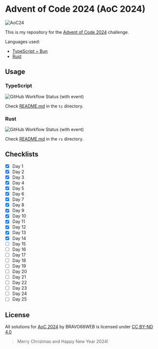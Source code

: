 # Advent of Code 2024 (AoC 2024)

![AoC24](https://repository-images.githubusercontent.com/726431802/c8e91bfc-1db4-4fa8-93b2-dcb8cf18cc0c)

This is my repository for the [Advent of Code 2024](https://adventofcode.com/2024) challenge.

Languages used:

- [TypeScript + Bun](https://bun.sh/)
- [Rust](https://www.rust-lang.org/)

## Usage

### TypeScript

![GitHub Workflow Status (with event)](<https://img.shields.io/github/actions/workflow/status/bravo68web/advent-of-code-23/runner-ts.yaml?style=for-the-badge&logo=typescript&label=AoC%20Test%20Runner%20(Typescript)&labelColor=white>)

Check [README.md](code/ts/README.md) in the `ts` directory.

### Rust

![GitHub Workflow Status (with event)](<https://img.shields.io/github/actions/workflow/status/bravo68web/advent-of-code-23/runner-rs.yaml?style=for-the-badge&logo=rust&label=AoC%20Test%20Runner%20(Rust)&labelColor=back>)

Check [README.md](code/rs/README.md) in the `rs` directory.

## Checklists

- [x] Day 1
- [x] Day 2
- [x] Day 3
- [x] Day 4
- [x] Day 5
- [x] Day 6
- [x] Day 7
- [x] Day 8
- [x] Day 9
- [x] Day 10
- [x] Day 11
- [x] Day 12
- [x] Day 13
- [x] Day 14
- [ ] Day 15
- [ ] Day 16
- [ ] Day 17
- [ ] Day 18
- [ ] Day 19
- [ ] Day 20
- [ ] Day 21
- [ ] Day 22
- [ ] Day 23
- [ ] Day 24
- [ ] Day 25

## License

All solutions for [AoC 2024](https://adventofcode.com/2024) by BRAVO68WEB is licensed under [CC BY-ND 4.0](https://creativecommons.org/licenses/by-nd/4.0/)

> Merry Christmas and Happy New Year 2024!

